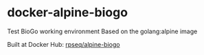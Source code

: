 # docker-alpine-biogo
Test BioGo working environment
Based on the golang:alpine image

Built at Docker Hub: [rpseq/alpine-biogo](https://hub.docker.com/r/rpseq/alpine-biogo/)
